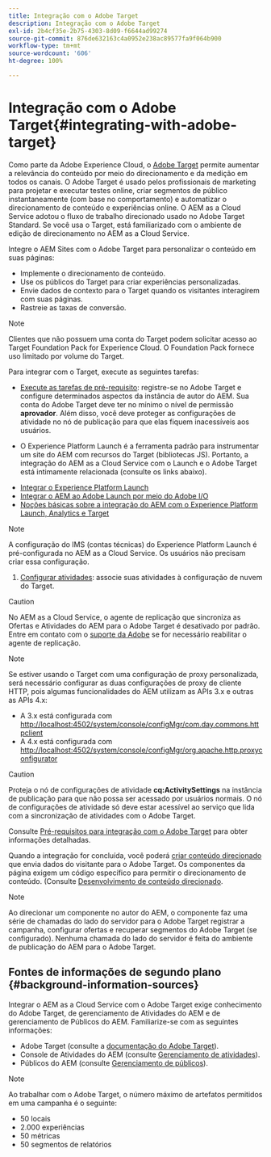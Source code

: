 ```yaml
---
title: Integração com o Adobe Target
description: Integração com o Adobe Target
exl-id: 2b4cf35e-2b75-4303-8d09-f6644ad99274
source-git-commit: 876de632163c4a0952e238ac89577fa9f064b900
workflow-type: tm+mt
source-wordcount: '606'
ht-degree: 100%

---
```


# Integração com o Adobe Target{#integrating-with-adobe-target}

Como parte da Adobe Experience Cloud, o [Adobe Target](https://business.adobe.com/products/target/adobe-target.html) permite aumentar a relevância do conteúdo por meio do direcionamento e da medição em todos os canais. O Adobe Target é usado pelos profissionais de marketing para projetar e executar testes online, criar segmentos de público instantaneamente (com base no comportamento) e automatizar o direcionamento de conteúdo e experiências online. O AEM as a Cloud Service adotou o fluxo de trabalho direcionado usado no Adobe Target Standard. Se você usa o Target, está familiarizado com o ambiente de edição de direcionamento no AEM as a Cloud Service.

Integre o AEM Sites com o Adobe Target para personalizar o conteúdo em suas páginas:

* Implemente o direcionamento de conteúdo.
* Use os públicos do Target para criar experiências personalizadas.
* Envie dados de contexto para o Target quando os visitantes interagirem com suas páginas.
* Rastreie as taxas de conversão.

>[!NOTE]
>
>Clientes que não possuem uma conta do Target podem solicitar acesso ao Target Foundation Pack for Experience Cloud. O Foundation Pack fornece uso limitado por volume do Target.


Para integrar com o Target, execute as seguintes tarefas:

* [Execute as tarefas de pré-requisito](https://experienceleague.adobe.com/docs/experience-manager-65/administering/integration/target-requirements.html?lang=pt-BR): registre-se no Adobe Target e configure determinados aspectos da instância de autor do AEM. Sua conta do Adobe Target deve ter no mínimo o nível de permissão **aprovador**. Além disso, você deve proteger as configurações de atividade no nó de publicação para que elas fiquem inacessíveis aos usuários.

* O Experience Platform Launch é a ferramenta padrão para instrumentar um site do AEM com recursos do Target (bibliotecas JS). Portanto, a integração do AEM as a Cloud Service com o Launch e o Adobe Target está intimamente relacionada (consulte os links abaixo).

<!--   
  * [Integration with Adobe Target using Adobe I/O](https://experienceleague.adobe.com/docs/experience-manager-65/administering/integration/integration-target-ims.html?lang=pt-BR)
-->

* [Integrar o Experience Platform Launch](https://experienceleague.adobe.com/docs/experience-manager-learn/sites/integrations/experience-platform-data-collection-tags/overview.html?lang=pt-BR)
* [Integrar o AEM ao Adobe Launch por meio do Adobe I/O](https://experienceleague.adobe.com/docs/experience-manager-learn/sites/integrations/experience-platform-data-collection-tags/overview.html?lang=pt-BR)
* [Noções básicas sobre a integração do AEM com o Experience Platform Launch, Analytics e Target](https://experienceleague.adobe.com/docs/experience-manager-learn/sites/integrations/experience-platform-data-collection-tags/overview.html?lang=pt-BR)

>[!NOTE]
>
>A configuração do IMS (contas técnicas) do Experience Platform Launch é pré-configurada no AEM as a Cloud Service. Os usuários não precisam criar essa configuração.

1. [Configurar atividades](https://experienceleague.adobe.com/docs/experience-manager-65/authoring/personalization/activitylib.html?lang=pt-BR): associe suas atividades à configuração de nuvem do Target.

>[!CAUTION]
>
>No AEM as a Cloud Service, o agente de replicação que sincroniza as Ofertas e Atividades do AEM para o Adobe Target é desativado por padrão. Entre em contato com o [suporte da Adobe](https://experienceleague.adobe.com/pt-br?support-solution=General&amp;lang=pt-BR#support) se for necessário reabilitar o agente de replicação.

>[!NOTE]
>
>Se estiver usando o Target com uma configuração de proxy personalizada, será necessário configurar as duas configurações de proxy de cliente HTTP, pois algumas funcionalidades do AEM utilizam as APIs 3.x e outras as APIs 4.x:
>
>* A 3.x está configurada com [http://localhost:4502/system/console/configMgr/com.day.commons.httpclient](http://localhost:4502/system/console/configMgr/com.day.commons.httpclient)
>* A 4.x está configurada com [http://localhost:4502/system/console/configMgr/org.apache.http.proxyconfigurator](http://localhost:4502/system/console/configMgr/org.apache.http.proxyconfigurator)
>

>[!CAUTION]
>
>Proteja o nó de configurações de atividade **cq:ActivitySettings** na instância de publicação para que não possa ser acessado por usuários normais. O nó de configurações de atividade só deve estar acessível ao serviço que lida com a sincronização de atividades com o Adobe Target.
>
>Consulte [Pré-requisitos para integração com o Adobe Target](https://experienceleague.adobe.com/docs/experience-manager-65/administering/integration/target-requirements.html?lang=pt-BR#securing-the-activity-settings-node) para obter informações detalhadas.

Quando a integração for concluída, você poderá [criar conteúdo direcionado](https://experienceleague.adobe.com/docs/experience-manager-65/authoring/personalization/content-targeting-touch.html?lang=pt-BR) que envia dados do visitante para o Adobe Target. Os componentes da página exigem um código específico para permitir o direcionamento de conteúdo. (Consulte [Desenvolvimento de conteúdo direcionado](https://experienceleague.adobe.com/docs/experience-manager-65/developing/personlization/target.html?lang=pt-BR).

>[!NOTE]
>
>Ao direcionar um componente no autor do AEM, o componente faz uma série de chamadas do lado do servidor para o Adobe Target registrar a campanha, configurar ofertas e recuperar segmentos do Adobe Target (se configurado). Nenhuma chamada do lado do servidor é feita do ambiente de publicação do AEM para o Adobe Target.

## Fontes de informações de segundo plano {#background-information-sources}

Integrar o AEM as a Cloud Service com o Adobe Target exige conhecimento do Adobe Target, de gerenciamento de Atividades do AEM e de gerenciamento de Públicos do AEM. Familiarize-se com as seguintes informações:

* Adobe Target (consulte a [documentação do Adobe Target](https://experienceleague.adobe.com/docs/target/using/target-home.html?lang=pt-BR)).
* Console de Atividades do AEM (consulte [Gerenciamento de atividades](https://experienceleague.adobe.com/docs/experience-manager-65/authoring/personalization/activitylib.html?lang=pt-BR)).
* Públicos do AEM (consulte [Gerenciamento de públicos](https://experienceleague.adobe.com/docs/experience-manager-65/authoring/personalization/managing-audiences.html?lang=pt-BR)).

>[!NOTE]
>
>Ao trabalhar com o Adobe Target, o número máximo de artefatos permitidos em uma campanha é o seguinte:
>
>* 50 locais
>* 2.000 experiências
>* 50 métricas
>* 50 segmentos de relatórios
